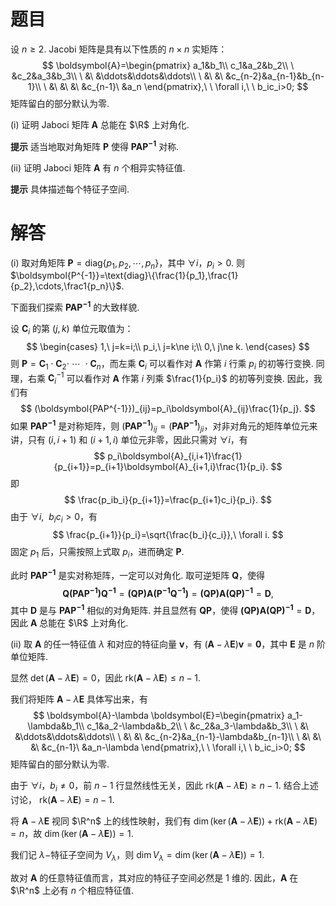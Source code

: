 # 题目

设 $n\ge2$.  $\text{Jacobi}$ 矩阵是具有以下性质的 $n×n$ 实矩阵：
$$
\boldsymbol{A}=\begin{pmatrix}
a_1&b_1\\
c_1&a_2&b_2\\
\  &c_2&a_3&b_3\\
\  &\  &\ddots&\ddots&\ddots\\
\  &\  &\  &c_{n-2}&a_{n-1}&b_{n-1}\\
\  &\  &\  &\  &c_{n-1}\  &a_n
\end{pmatrix},\ \ \forall i,\ \ b_ic_i>0;
$$
矩阵留白的部分默认为零.  

$(\text{i})$ 证明 $\text{Jaboci}$ 矩阵 $\boldsymbol{A}$ 总能在 $\R$ 上对角化.  

**提示**  适当地取对角矩阵 $\boldsymbol{P}$ 使得 $\boldsymbol{PAP^{-1}}$ 对称.  

$(\text{ii})$ 证明 $\text{Jaboci}$ 矩阵 $\boldsymbol{A}$ 有 $n$ 个相异实特征值.  

**提示**  具体描述每个特征子空间.  



# 解答

$(\text{i})$ 取对角矩阵 $\boldsymbol{P}=\text{diag}\{p_1,p_2,\cdots,p_n\}$，其中 $\forall i$，$p_i>0$.  则 $\boldsymbol{P^{-1}}=\text{diag}\{\frac{1}{p_1},\frac{1}{p_2},\cdots,\frac1{p_n}\}$.

下面我们探索 $\boldsymbol{PAP^{-1}}$ 的大致样貌.  

设 $\boldsymbol{C}_i$ 的第 $(j,k)$ 单位元取值为：
$$
\begin{cases}
1,\ j=k=i;\\
p_i,\ j=k\ne i;\\
0,\ j\ne k.
\end{cases}
$$
则 $\boldsymbol{P}=\boldsymbol{C}_1\cdot \boldsymbol{C}_2\cdot\ \cdots\ \cdot \boldsymbol{C}_n$，而左乘 $\boldsymbol{C}_i$ 可以看作对 $\boldsymbol{A}$ 作第 $i$ 行乘 $p_i$ 的初等行变换.  同理，右乘 $\boldsymbol{C}_{i}^{-1}$ 可以看作对 $\boldsymbol{A}$ 作第 $i$ 列乘 $\frac{1}{p_i}$ 的初等列变换.  因此，我们有
$$
(\boldsymbol{PAP^{-1}})_{ij}=p_i\boldsymbol{A}_{ij}\frac{1}{p_j}.
$$
如果 $\boldsymbol{PAP^{-1}}$ 是对称矩阵，则 $(\boldsymbol{PAP^{-1}})_{ij}= (\boldsymbol{PAP^{-1}})_{ji}$，对非对角元的矩阵单位元来讲，只有 $(i,i+1)$ 和 $(i+1,i)$ 单位元非零，因此只需对 $\forall i$，有
$$
p_i\boldsymbol{A}_{i,i+1}\frac{1}{p_{i+1}}=p_{i+1}\boldsymbol{A}_{i+1,i}\frac{1}{p_i}.
$$
 即
$$
\frac{p_ib_i}{p_{i+1}}=\frac{p_{i+1}c_i}{p_i}.
$$
由于 $\forall i,\ \ b_ic_i>0$，有
$$
\frac{p_{i+1}}{p_i}=\sqrt{\frac{b_i}{c_i}},\ \forall i.
$$
固定 $p_1$ 后，只需按照上式取 $p_i$，进而确定 $\boldsymbol{P}$.

此时 $\boldsymbol{PAP^{-1}}$ 是实对称矩阵，一定可以对角化.  取可逆矩阵 $\boldsymbol{Q}$，使得
$$
\boldsymbol{Q(PAP^{-1})Q^{-1}}=\boldsymbol{(QP)A(P^{-1}Q^{-1})}=\boldsymbol{(QP)A(QP)^{-1}}=\boldsymbol{D},
$$
其中 $\boldsymbol{D}$ 是与 $\boldsymbol{PAP^{-1}}$ 相似的对角矩阵.  并且显然有 $\boldsymbol{QP}$，使得 $\boldsymbol{(QP)A(QP)^{-1}}=\boldsymbol{D}$，因此 $\boldsymbol{A}$ 总能在 $\R$ 上对角化.  



$(\text{ii})$ 取 $\boldsymbol{A}$ 的任一特征值 $\lambda$ 和对应的特征向量 $\boldsymbol{v}$，有 $(\boldsymbol{A}-\lambda\boldsymbol{E})\boldsymbol{v}=\boldsymbol{0}$，其中 $\boldsymbol{E}$ 是 $n$ 阶单位矩阵.  

显然 $\det(\boldsymbol{A}-\lambda\boldsymbol{E})=0$，因此 $\text{rk}(\boldsymbol{A}-\lambda\boldsymbol{E})\le n-1$.

我们将矩阵 $\boldsymbol{A}-\lambda\boldsymbol{E}$ 具体写出来，有
$$
\boldsymbol{A}-\lambda \boldsymbol{E}=\begin{pmatrix}
a_1-\lambda&b_1\\
c_1&a_2-\lambda&b_2\\
\  &c_2&a_3-\lambda&b_3\\
\  &\  &\ddots&\ddots&\ddots\\
\  &\  &\  &c_{n-2}&a_{n-1}-\lambda&b_{n-1}\\
\  &\  &\  &\  &c_{n-1}\  &a_n-\lambda
\end{pmatrix},\ \ \forall i,\ \ b_ic_i>0;
$$
矩阵留白的部分默认为零.  

由于 $\forall i$，$b_i\ne0$，前 $n-1$ 行显然线性无关，因此 $\text{rk}(\boldsymbol{A}-\lambda\boldsymbol{E})\ge n-1$.  结合上述讨论， $\text{rk}(\boldsymbol{A}-\lambda\boldsymbol{E})= n-1$.

将 $\boldsymbol{A}-\lambda\boldsymbol{E}$ 视同 $\R^n$ 上的线性映射，我们有 $\dim(\ker({\boldsymbol{A}-\lambda\boldsymbol{E}))}+\text{rk}(\boldsymbol{A}-\lambda\boldsymbol{E})=n$，故 $\dim(\ker(\boldsymbol{A}-\lambda\boldsymbol{E}))=1$.  

我们记 $\lambda-$特征子空间为 $V_\lambda$，则 $\dim{V_\lambda}=\dim(\ker(\boldsymbol{A}-\lambda\boldsymbol{E}))=1$.  

故对 $\boldsymbol{A}$ 的任意特征值而言，其对应的特征子空间必然是 $1$ 维的.  因此，$\boldsymbol{A}$ 在 $\R^n$ 上必有 $n$ 个相应特征值.  